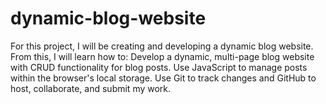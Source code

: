 # dynamic-blog-website
For this project, I will be creating and developing a dynamic blog website. From this, I will learn how to:  Develop a dynamic, multi-page blog website with CRUD functionality for blog posts. Use JavaScript to manage posts within the browser's local storage. Use Git to track changes and GitHub to host, collaborate, and submit my work.
